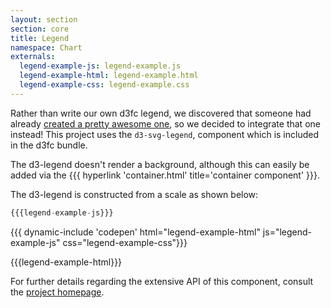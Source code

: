 ```yaml
---
layout: section
section: core
title: Legend
namespace: Chart
externals:
  legend-example-js: legend-example.js
  legend-example-html: legend-example.html
  legend-example-css: legend-example.css
---
```


<style>
{{{legend-example-css}}}
</style>

Rather than write our own d3fc legend, we discovered that someone had already [created a pretty awesome one](http://d3-legend.susielu.com), so we decided to integrate that one instead! This project uses the `d3-svg-legend`, component which is included in the d3fc bundle.

The d3-legend doesn't render a background, although this can easily be added via the {{{ hyperlink 'container.html' title='container component' }}}.

The d3-legend is constructed from a scale as shown below:

```js
{{{legend-example-js}}}
```

{{{ dynamic-include 'codepen' html="legend-example-html" js="legend-example-js" css="legend-example-css"}}}

{{{legend-example-html}}}
<script type="text/javascript">
{{{legend-example-js}}}
</script>

For further details regarding the extensive API of this component, consult the [project homepage](http://d3-legend.susielu.com).
